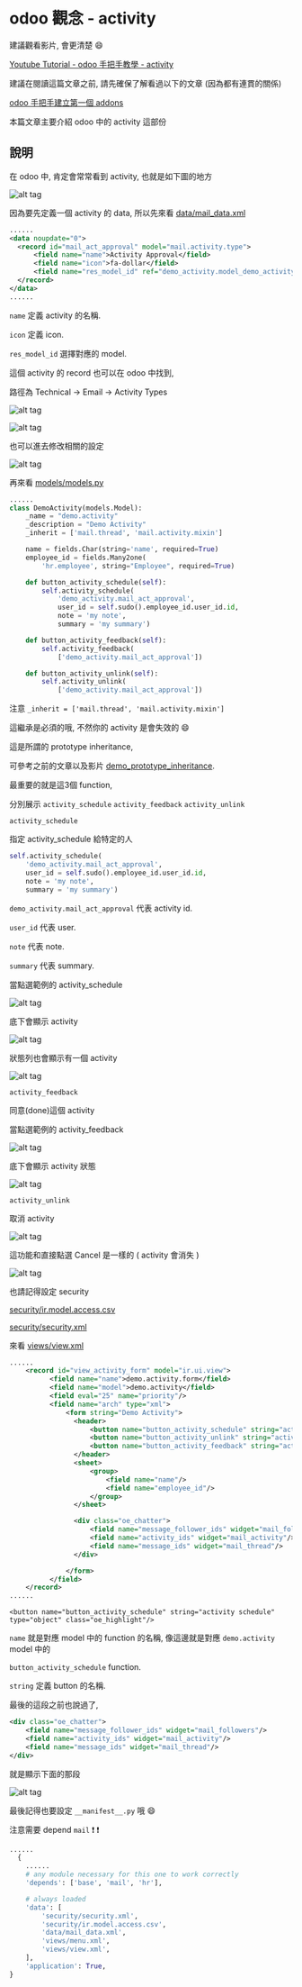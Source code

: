 # odoo 觀念 - activity

建議觀看影片, 會更清楚 :smile:

[Youtube Tutorial - odoo 手把手教學 - activity](https://youtu.be/_i4yLHrXRdg)

建議在閱讀這篇文章之前, 請先確保了解看過以下的文章 (因為都有連貫的關係)

[odoo 手把手建立第一個 addons](https://github.com/twtrubiks/odoo-demo-addons-tutorial/tree/master/demo_odoo_tutorial)

本篇文章主要介紹 odoo 中的 activity 這部份

## 說明

在 odoo 中, 肯定會常常看到 activity, 也就是如下圖的地方

![alt tag](https://i.imgur.com/AIlIG2b.png)

因為要先定義一個 activity 的 data,  所以先來看 [data/mail_data.xml](data/mail_data.xml)

```xml
......
<data noupdate="0">
  <record id="mail_act_approval" model="mail.activity.type">
      <field name="name">Activity Approval</field>
      <field name="icon">fa-dollar</field>
      <field name="res_model_id" ref="demo_activity.model_demo_activity"/>
  </record>
</data>
......
```

`name` 定義 activity 的名稱.

`icon` 定義 icon.

`res_model_id` 選擇對應的 model.

這個 activity 的 record 也可以在 odoo 中找到,

路徑為 Technical -> Email -> Activity Types

![alt tag](https://i.imgur.com/K6mubdq.png)

![alt tag](https://i.imgur.com/X98vjmh.png)

也可以進去修改相關的設定

![alt tag](https://i.imgur.com/xxToZSP.png)

再來看 [models/models.py](models/models.py)

```python
......
class DemoActivity(models.Model):
    _name = "demo.activity"
    _description = "Demo Activity"
    _inherit = ['mail.thread', 'mail.activity.mixin']

    name = fields.Char(string='name', required=True)
    employee_id = fields.Many2one(
        'hr.employee', string="Employee", required=True)

    def button_activity_schedule(self):
        self.activity_schedule(
            'demo_activity.mail_act_approval',
            user_id = self.sudo().employee_id.user_id.id,
            note = 'my note',
            summary = 'my summary')

    def button_activity_feedback(self):
        self.activity_feedback(
            ['demo_activity.mail_act_approval'])

    def button_activity_unlink(self):
        self.activity_unlink(
            ['demo_activity.mail_act_approval'])

```

注意 `_inherit = ['mail.thread', 'mail.activity.mixin']`

這繼承是必須的哦, 不然你的 activity 是會失效的 :smile:

這是所謂的 prototype inheritance,

可參考之前的文章以及影片 [demo_prototype_inheritance](https://github.com/twtrubiks/odoo-demo-addons-tutorial/tree/master/demo_prototype_inheritance).

最重要的就是這3個 function,

分別展示 `activity_schedule` `activity_feedback` `activity_unlink`

`activity_schedule`

指定 activity_schedule 給特定的人

```python
self.activity_schedule(
    'demo_activity.mail_act_approval',
    user_id = self.sudo().employee_id.user_id.id,
    note = 'my note',
    summary = 'my summary')
```

`demo_activity.mail_act_approval` 代表 activity id.

`user_id` 代表 user.

`note` 代表 note.

`summary` 代表 summary.

當點選範例的 activity_schedule

![alt tag](https://i.imgur.com/AD48O0S.png)

底下會顯示 activity

![alt tag](https://i.imgur.com/1af8U1V.png)

狀態列也會顯示有一個 activity

![alt tag](https://i.imgur.com/LYkQdkP.png)

`activity_feedback`

同意(done)這個 activity

當點選範例的 activity_feedback

![alt tag](https://i.imgur.com/NXdAALh.png)

底下會顯示 activity 狀態

![alt tag](https://i.imgur.com/OtNzxqC.png)

`activity_unlink`

取消 activity

![alt tag](https://i.imgur.com/IEoHNhc.png)

這功能和直接點選 Cancel 是一樣的 ( activity 會消失 )

![alt tag](https://i.imgur.com/ZzCNX4p.png)

也請記得設定 security

[security/ir.model.access.csv](security/ir.model.access.csv)

[security/security.xml](security/security.xml)

來看 [views/view.xml](views/view.xml)

```xml
......
    <record id="view_activity_form" model="ir.ui.view">
          <field name="name">demo.activity.form</field>
          <field name="model">demo.activity</field>
          <field eval="25" name="priority"/>
          <field name="arch" type="xml">
              <form string="Demo Activity">
                <header>
                    <button name="button_activity_schedule" string="activity schedule" type="object" class="oe_highlight"/>
                    <button name="button_activity_unlink" string="activity unlink" type="object" class="oe_highlight"/>
                    <button name="button_activity_feedback" string="activity feedback" type="object" class="oe_highlight"/>
                </header>
                <sheet>
                    <group>
                        <field name="name"/>
                        <field name="employee_id"/>
                    </group>
                </sheet>

                <div class="oe_chatter">
                    <field name="message_follower_ids" widget="mail_followers"/>
                    <field name="activity_ids" widget="mail_activity"/>
                    <field name="message_ids" widget="mail_thread"/>
                </div>

              </form>
          </field>
    </record>
......
```

`<button name="button_activity_schedule" string="activity schedule" type="object" class="oe_highlight"/>`

`name` 就是對應 model 中的 function 的名稱, 像這邊就是對應 `demo.activity` model 中的

`button_activity_schedule` function.

`string` 定義 button 的名稱.

最後的這段之前也說過了,

```xml
<div class="oe_chatter">
    <field name="message_follower_ids" widget="mail_followers"/>
    <field name="activity_ids" widget="mail_activity"/>
    <field name="message_ids" widget="mail_thread"/>
</div>
```

就是顯示下面的那段

![alt tag](https://i.imgur.com/7L9wkDx.png)

最後記得也要設定 `__manifest__.py` 哦 :smile:

注意需要 depend `mail` :exclamation: :exclamation:

```python
......
  {
    ......
    # any module necessary for this one to work correctly
    'depends': ['base', 'mail', 'hr'],

    # always loaded
    'data': [
        'security/security.xml',
        'security/ir.model.access.csv',
        'data/mail_data.xml',
        'views/menu.xml',
        'views/view.xml',
    ],
    'application': True,
}
```